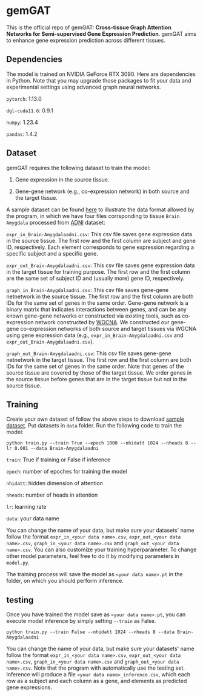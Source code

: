 # gemGAT
This is the official repo of gemGAT: **Cross-tissue Graph Attention Networks for Semi-supervised Gene Expression Prediction**. gemGAT aims to enhance gene expression prediction across different tissues.

## Dependencies

The model is trained on NVIDIA GeForce RTX 3090. Here are dependencies in Python. Note that you may upgrade those packages to fit your data and experimental settings using advanced graph neural networks.

`pytorch`: 1.13.0

`dgl-cuda11.6`: 0.9.1

`numpy`: 1.23.4

`pandas`: 1.4.2

## Dataset
gemGAT requires the following dataset to train the model:

1. Gene expression in the source tissue.

2. Gene-gene network (e.g., co-expression network) in both source and the target tissue.

A sample dataset can be found [here](https://drive.google.com/drive/folders/1z_qdChCJM3GdjBTQfQWKjuK7oyF3oXir?usp=drive_link) to illustrate the data format allowed by the program, in which we have four files corrsponding to tissue `Brain Amygdala` processed from [ADNI](https://adni.loni.usc.edu/) dataset:

`expr_in_Brain-Amygdalaadni.csv`: This csv file saves gene expression data in the source tissue. The first row and the first column are subject and gene ID, respectively. Each element corresponds to gene expression regarding a specific subject and a specific gene.

`expr_out_Brain-Amygdalaadni.csv`: This csv file saves gene expression data in the target tissue for training purpose. The first row and the first column are the same set of subject ID and (usually more) gene ID, respectively.

`graph_in_Brain-Amygdalaadni.csv`: This csv file saves gene-gene netnetwork in the source tissue. The first row and the first column are both IDs for the same set of genes in the same order. Gene-gene network is a binary matrix that indicates interactions between genes, and can be any known gene-gene networks or constructed via existing tools, such as co-expression network constructed by [WGCNA](https://bmcbioinformatics.biomedcentral.com/articles/10.1186/1471-2105-9-559). We constructed our gene-gene co-expression networks of both source and target tissues via WGCNA using gene expression data (e.g., `expr_in_Brain-Amygdalaadni.csv` and `expr_out_Brain-Amygdalaadni.csv`).

`graph_out_Brain-Amygdalaadni.csv`: This csv file saves gene-gene netnetwork in the target tissue. The first row and the first column are both IDs for the same set of genes in the same order. Note that genes of the source tissue are covered by those of the target tissue. We order genes in the source tissue before genes that are in the target tissue but not in the source tissue.

## Training

Create your own dataset of follow the above steps to download [sample dataset](https://drive.google.com/drive/folders/1z_qdChCJM3GdjBTQfQWKjuK7oyF3oXir?usp=drive_link). Put datasets in `data` folder. Run the following code to train the model:

`python train.py --train True --epoch 1000 --nhidatt 1024 --nheads 8 --lr 0.001 --data Brain-Amygdalaadni`

`train`: True if training or False if inference

`epoch`: number of epoches for training the model

`nhidatt`: hidden dimension of attention

`nheads`: number of heads in attention

`lr`: learning rate

`data`: your data name

You can change the name of your data, but make sure your datasets' name follow the format `expr_in_<your data name>.csv`, `expr_out_<your data name>.csv`, `graph_in_<your data name>.csv` and `graph_out_<your data name>.csv`. You can also customize your training hyperparameter. To change other model parameters, feel free to do it by modifying parameters in `model.py`. 

The training process will save the model as `<your data name>.pt` in the folder, on which you should perform inference.

## testing

Once you have trained the model save as `<your data name>.pt`, you can execute model inference by simply setting `--train` as False.

`python train.py --train False --nhidatt 1024 --nheads 8 --data Brain-Amygdalaadni`

You can change the name of your data, but make sure your datasets' name follow the format `expr_in_<your data name>.csv`, `expr_out_<your data name>.csv`, `graph_in_<your data name>.csv` and `graph_out_<your data name>.csv`. Note that the program with automatically use the testing set. Inference will produce a file `<your data name>_inference.csv`, which each row as a subject and each column as a gene, and elements as predicted gene expressions.
